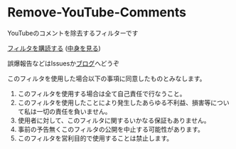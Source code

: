 # Remove-YouTube-Comments

YouTubeのコメントを除去するフィルターです

[フィルタを購読する](https://subscribe.adblockplus.org/?location=https://p4suta.github.io/Remove-YouTube-Comments/Adblock_Plus_list.txt) ([中身を見る](https://p4suta.github.io/Remove-YouTube-Comments/Adblock_Plus_list.txt))

誤爆報告などはIssuesか[ブログ](https://www.yasunobusakashita.jp/youtubenokomentowopcdefei-biao-shi-nisuru/)へどうぞ

このフィルタを使用した場合以下の事項に同意したものとみなします。

1. このフィルタを使用する場合は全て自己責任で行なうこと。
2. このフィルタを使用したことにより発生したあらゆる不利益、損害等について私は一切の責任を負いません。
3. 使用者に対して、このフィルタに関するいかなる保証もありません。
4. 事前の予告無くこのフィルタの公開を中止する可能性があります。
5. このフィルタを営利目的で使用することは禁止します。
